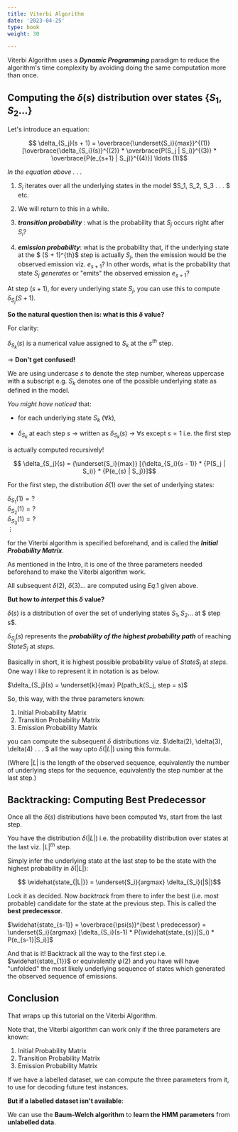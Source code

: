 ```yaml
---
title: Viterbi Algorithm
date: '2023-04-25'
type: book
weight: 30

---
```



Viterbi Algorithm uses a ***Dynamic Programming*** paradigm to reduce the algorithm's time complexity by avoiding doing the same computation more than once.



## Computing the $\delta(s)$ distribution over states $\{ S_1, S_2 \ldots\}$

Let's introduce an equation:

$$ \delta_{S_j}(s + 1) = \overbrace{\underset{S_i}{max}}^{(1)} [\overbrace{\delta_{S_i}(s)}^{(2)} * \overbrace{P(S_j | S_i)}^{(3)} * \overbrace{P(e_{s+1} | S_j)}^{(4)}] \ldots (1)$$

*In the equation above . . .*

1. $S_i$ iterates over all the underlying states in the model $S_1, S_2, S_3 . . . $ etc.

2. We will return to this in a while.

3. ***transition probability*** : what is the probability that $S_j$ occurs right after $S_i$?

4. ***emission probability***: what is the probability that, if the underlying state at the  $ (S + 1)^{th}$ step is actually $S_j$, then the emission would be the observed emission viz. $e_{s+1}$? In other words, what is the probability that state $S_j$ *generates* or "emits" the observed emission $e_{s+1}$?

At step $(s + 1)$, for every underlying state $S_j$, you can use this to compute $\delta_{S_j}(S+1)$.

**So the natural question then is: what is this $\delta$ value?**


For clarity:

$\delta_{S_k}(s)$ is a numerical value assigned to $S_k$ at the $s^{th}$ step. 


$\rightarrow$ **Don't get confused!** 

We are using undercase $s$ to denote the step number, whereas uppercase with a subscript e.g. $S_k$ denotes one of the possible underlying state as defined in the model.

*You might have noticed* that:

* for each underlying state $S_k$ ($\forall{k})$, 

* $\delta_{S_k}$ at each step $s$  $\rightarrow$ written as $\delta_{S_k}(s)$  $\rightarrow$ $\forall{s}$ except $s = 1$ i.e. the first step 

is actually computed recursively!

$$ \delta_{S_j}(s) = {\underset{S_i}{max}} [{\delta_{S_i}(s - 1)} * {P(S_j | S_i)} * {P(e_{s} | S_j)}]$$

For the first step, the distribution $\delta(1)$ over the set of underlying states:

$\delta_{S_1}(1) = ?$ <br>
$\delta_{S_2}(1) = ?$ <br>
$\delta_{S_3}(1) = ?$ <br>
$\vdots$

for the Viterbi algorithm is specified beforehand, and is called the ***Initial Probability Matrix***.

As mentioned in the Intro, it is one of the three parameters needed beforehand to make the Viterbi algorithm work. 

All subsequent $\delta(2)$, $\delta(3) \ldots$ are computed using $Eq.1$ given above.

**But how to *interpet* this $\delta$ value?**

$\delta(s)$ is a distribution of over the set of underlying states $S_1, S_2 . . .$ at $ step s$. 

$\delta_{S_j}(s)$ represents the ***probability of the highest probability path*** of reaching $State S_j$ at $step s$. 

Basically in short, it is highest possible probability value of $State S_j$ at $step s$. One way I like to represent it in notation is as below.

$\delta_{S_j}(s) = \underset{k}{max} P(path_k(S_j, step = s)$

So, this way, with the three parameters known:

1. Initial Probability Matrix
2. Transition Probability Matrix
3. Emission Probability Matrix

you can compute the subsequent $\delta$ distributions viz. $\delta(2), \delta(3), \delta(4) . . . $ all the way upto $\delta({|L|})$ using this formula.

(Where $|L|$ is the length of the observed sequence, equivalently the number of underlying steps for the sequence, equivalently the step number at the last step.)

## Backtracking: Computing Best Predecessor

Once all the $\delta(s)$ distributions have been computed $\forall{s}$, start from the last step. 

You have the distribution $\delta(|L|)$ i.e. the probability distribution over states at the last viz. $|L|^{th}$ step. 

Simply infer the underlying state at the last step to be the state with the highest probability in $\delta(|L|)$: 

$$ \widehat{state_{|L|}} = \underset{S_i}{argmax} \delta_{S_i}(|S|)$$

Lock it as decided. Now *backtrack* from there to infer the best (i.e. most probable) candidate for the state at the previous step. This is called the **best predecessor**. 

$\widehat{state_{s-1}} = \overbrace{\psi(s)}^{best \ predecessor} = \underset{S_i}{argmax} [\delta_{S_i}(s-1) * P(\widehat{state_{s}}|S_i) * P(e_{s-1}|S_i)]$

And that is it! Backtrack all the way to the first step i.e. $\widehat{state_{1}}$ or equivalently $\psi(2)$ and you have will have "unfolded" the most likely underlying sequence of states which generated the observed sequence of emissions. 

## Conclusion

That wraps up this tutorial on the Viterbi Algorithm. 

Note that, the Viterbi algorithm can work only if the three parameters are known:

1. Initial Probability Matrix
2. Transition Probability Matrix
3. Emission Probability Matrix

If we have a labelled dataset, we can compute the three parameters from it, to use for decoding future test instances.

**But if a labelled dataset isn't available**:

We can use the **Baum-Welch algorithm** to **learn the HMM parameters** from **unlabelled data**. 
